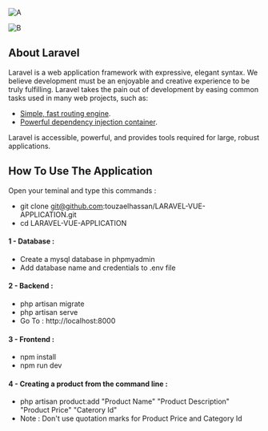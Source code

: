 ![A](https://user-images.githubusercontent.com/59705964/220126817-09e4a7c9-e294-4882-9d72-463b4038f1e5.png)

![B](https://user-images.githubusercontent.com/59705964/220126921-a6f84c6d-786a-499d-a0d2-5a804c5bac56.png)

## About Laravel

Laravel is a web application framework with expressive, elegant syntax. We believe development must be an enjoyable and creative experience to be truly fulfilling. Laravel takes the pain out of development by easing common tasks used in many web projects, such as:

- [Simple, fast routing engine](https://laravel.com/docs/routing).
- [Powerful dependency injection container](https://laravel.com/docs/container).

Laravel is accessible, powerful, and provides tools required for large, robust applications.

## How To Use The Application

Open your teminal and type this commands :

- git clone git@github.com:touzaelhassan/LARAVEL-VUE-APPLICATION.git
- cd LARAVEL-VUE-APPLICATION

#### 1 - Database :

- Create a mysql database in phpmyadmin
- Add database name and credentials to .env file

#### 2 - Backend :

- php artisan migrate
- php artisan serve
- Go To : http://localhost:8000

#### 3 - Frontend :

- npm install
- npm run dev

#### 4 - Creating a product from the command line :

- php artisan product:add "Product Name" "Product Description" "Product Price" "Caterory Id"
- Note : Don't use quotation marks for Product Price and Category Id    
